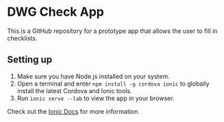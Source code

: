 # DWG Check App
This is a GitHub repository for a prototype app that allows the user to fill in checklists.

## Setting up
1. Make sure you have Node.js installed on your system.
2. Open a terminal and enter `npm install -g cordova ionic` to globally install the latest Cordova and Ionic tools.
3. Run `ionic serve --lab` to view the app in your browser. 

Check out the [Ionic Docs](!https://ionicframework.com/docs/) for more information.